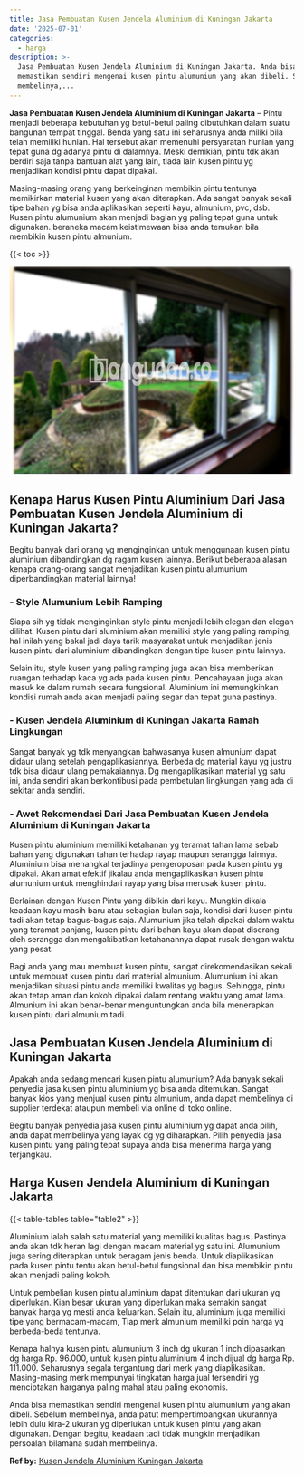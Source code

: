 ```yaml
---
title: Jasa Pembuatan Kusen Jendela Aluminium di Kuningan Jakarta
date: '2025-07-01'
categories:
  - harga
description: >-
  Jasa Pembuatan Kusen Jendela Aluminium di Kuningan Jakarta. Anda bisa
  memastikan sendiri mengenai kusen pintu alumunium yang akan dibeli. Sebelum
  membelinya,...
---
```


**Jasa Pembuatan Kusen Jendela Aluminium di Kuningan Jakarta** – Pintu menjadi beberapa kebutuhan yg betul-betul paling dibutuhkan dalam suatu bangunan tempat tinggal. Benda yang satu ini seharusnya anda miliki bila telah memiliki hunian. Hal tersebut akan memenuhi persyaratan hunian yang tepat guna dg adanya pintu di dalamnya. Meski demikian, pintu tdk akan berdiri saja tanpa bantuan alat yang lain, tiada lain kusen pintu yg menjadikan kondisi pintu dapat dipakai.

Masing-masing orang yang berkeinginan membikin pintu tentunya memikirkan material kusen yang akan diterapkan. Ada sangat banyak sekali tipe bahan yg bisa anda aplikasikan seperti kayu, almunium, pvc, dsb. Kusen pintu alumunium akan menjadi bagian yg paling tepat guna untuk digunakan. beraneka macam keistimewaan bisa anda temukan bila membikin kusen pintu almunium.

{{< toc >}}

![Jasa Pembuatan Kusen Jendela Aluminium di Kuningan Jakarta](/images/harga-kusen-jendela-alumunium-23.png)

## Kenapa Harus Kusen Pintu Aluminium Dari Jasa Pembuatan Kusen Jendela Aluminium di Kuningan Jakarta?

Begitu banyak dari orang yg menginginkan untuk menggunaan kusen pintu aluminium dibandingkan dg ragam kusen lainnya. Berikut beberapa alasan kenapa orang-orang sangat menjadikan kusen pintu alumunium diperbandingkan material lainnya!

### \- Style Alumunium Lebih Ramping

Siapa sih yg tidak menginginkan style pintu menjadi lebih elegan dan elegan dilihat. Kusen pintu dari aluminium akan memiliki style yang paling ramping, hal inilah yang bakal jadi daya tarik masyarakat untuk menjadikan jenis kusen pintu dari aluminium dibandingkan dengan tipe kusen pintu lainnya.

Selain itu, style kusen yang paling ramping juga akan bisa memberikan ruangan terhadap kaca yg ada pada kusen pintu. Pencahayaan juga akan masuk ke dalam rumah secara fungsional. Aluminium ini memungkinkan kondisi rumah anda akan menjadi paling segar dan tepat guna pastinya.

### \- Kusen Jendela Aluminium di Kuningan Jakarta Ramah Lingkungan

Sangat banyak yg tdk menyangkan bahwasanya kusen almunium dapat didaur ulang setelah pengaplikasiannya. Berbeda dg material kayu yg justru tdk bisa didaur ulang pemakaiannya. Dg mengaplikasikan material yg satu ini, anda sendiri akan berkontibusi pada pembetulan lingkungan yang ada di sekitar anda sendiri.

### \- Awet Rekomendasi Dari Jasa Pembuatan Kusen Jendela Aluminium di Kuningan Jakarta

Kusen pintu aluminium memiliki ketahanan yg teramat tahan lama sebab bahan yang digunakan tahan terhadap rayap maupun serangga lainnya. Aluminium bisa menangkal terjadinya pengeroposan pada kusen pintu yg dipakai. Akan amat efektif jikalau anda mengaplikasikan kusen pintu alumunium untuk menghindari rayap yang bisa merusak kusen pintu.

Berlainan dengan Kusen Pintu yang dibikin dari kayu. Mungkin dikala keadaan kayu masih baru atau sebagian bulan saja, kondisi dari kusen pintu tadi akan tetap bagus-bagus saja. Alumunium jika telah dipakai dalam waktu yang teramat panjang, kusen pintu dari bahan kayu akan dapat diserang oleh serangga dan mengakibatkan ketahanannya dapat rusak dengan waktu yang pesat.

Bagi anda yang mau membuat kusen pintu, sangat direkomendasikan sekali untuk membuat kusen pintu dari material almunium. Alumunium ini akan menjadikan situasi pintu anda memiliki kwalitas yg bagus. Sehingga, pintu akan tetap aman dan kokoh dipakai dalam rentang waktu yang amat lama. Almunium ini akan benar-benar menguntungkan anda bila menerapkan kusen pintu dari almunium tadi.

## Jasa Pembuatan Kusen Jendela Aluminium di Kuningan Jakarta

Apakah anda sedang mencari kusen pintu alumunium? Ada banyak sekali penyedia jasa kusen pintu aluminium yg bisa anda ditemukan. Sangat banyak kios yang menjual kusen pintu almunium, anda dapat membelinya di supplier terdekat ataupun membeli via online di toko online.

Begitu banyak penyedia jasa kusen pintu aluminium yg dapat anda pilih, anda dapat membelinya yang layak dg yg diharapkan. Pilih penyedia jasa kusen pintu yang paling tepat supaya anda bisa menerima harga yang terjangkau.

## Harga Kusen Jendela Aluminium di Kuningan Jakarta

{{< table-tables table="table2" >}}

Aluminium ialah salah satu material yang memiliki kualitas bagus. Pastinya anda akan tdk heran lagi dengan macam material yg satu ini. Alumunium juga sering diterapkan untuk beragam jenis benda. Untuk diaplikasikan pada kusen pintu tentu akan betul-betul fungsional dan bisa membikin pintu akan menjadi paling kokoh.

Untuk pembelian kusen pintu aluminium dapat ditentukan dari ukuran yg diperlukan. Kian besar ukuran yang diperlukan maka semakin sangat banyak harga yg mesti anda keluarkan. Selain itu, aluminium juga memiliki tipe yang bermacam-macam, Tiap merk almunium memiliki poin harga yg berbeda-beda tentunya.

Kenapa halnya kusen pintu alumunium 3 inch dg ukuran 1 inch dipasarkan dg harga Rp. 96.000, untuk kusen pintu aluminium 4 inch dijual dg harga Rp. 111.000. Seharusnya segala tergantung dari merk yang diaplikasikan. Masing-masing merk mempunyai tingkatan harga jual tersendiri yg menciptakan harganya paling mahal atau paling ekonomis.

Anda bisa memastikan sendiri mengenai kusen pintu alumunium yang akan dibeli. Sebelum membelinya, anda patut mempertimbangkan ukurannya lebih dulu kira-2 ukuran yg diperlukan untuk kusen pintu yang akan digunakan. Dengan begitu, keadaan tadi tidak mungkin menjadikan persoalan bilamana sudah membelinya.

**Ref by:** [Kusen Jendela Aluminium Kuningan Jakarta](https://id.wikipedia.org/wiki/Kusen)
